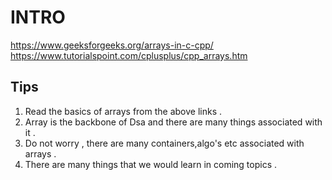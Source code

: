 # INTRO 
  https://www.geeksforgeeks.org/arrays-in-c-cpp/
  https://www.tutorialspoint.com/cplusplus/cpp_arrays.htm
  
## Tips
  1. Read the basics of arrays from the above links . 
  2. Array is the backbone of Dsa and there are many things associated with it .
  3. Do not worry , there are many containers,algo's etc associated with arrays .
  4. There are many things that we would learn in coming topics .
